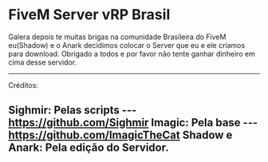 # FiveM Server vRP Brasil
Galera depois te muitas brigas na comunidade Brasileira do FiveM eu(Shadow) e o Anark decidimos colocar o Server que eu e ele criamos para download.
Obrigado a todos e por favor não tente ganhar dinheiro em cima desse servidor.

----------------------------------------------------------------------------------------------------------------------------------------------------
Créditos:

Sighmir: Pelas scripts --- https://github.com/Sighmir
Imagic: Pela base --- https://github.com/ImagicTheCat
Shadow e Anark: Pela edição do Servidor.
----------------------------------------------------------------------------------------------------------------------------------------------------